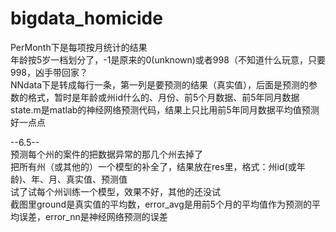 # bigdata_homicide
PerMonth下是每项按月统计的结果  
	年龄按5岁一档划分了，-1是原来的0(unknown)或者998（不知道什么玩意，只要998，凶手带回家？  
NNdata下是转成每行一条，第一列是要预测的结果（真实值），后面是预测的参数的格式，暂时是年龄或州id什么的、月份、前5个月数据、前5年同月数据  
state.m是matlab的神经网络预测代码，结果上只比用前5年同月数据平均值预测好一点点  

--6.5--  
预测每个州的案件的把数据异常的那几个州去掉了  
把所有州（或其他的）一个模型的补全了，结果放在res里，格式：州id(或年龄)、年、月、真实值、预测值  
试了试每个州训练一个模型，效果不好，其他的还没试  
截图里ground是真实值的平均数，error_avg是用前5个月的平均值作为预测的平均误差，error_nn是神经网络预测的误差